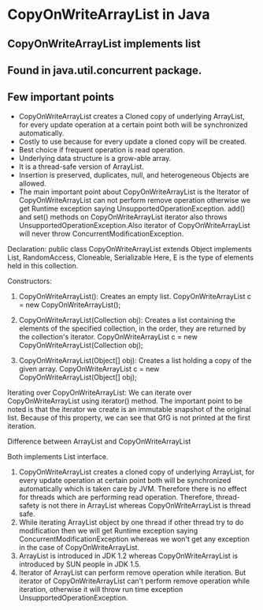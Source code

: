 # CopyOnWriteArrayList in Java
## CopyOnWriteArrayList implements list
## Found in java.util.concurrent package.

## Few important points
* CopyOnWriteArrayList creates a Cloned copy of underlying ArrayList, for every update operation at a certain point both will be synchronized automatically. 
* Costly to use because for every update a cloned copy will be created.
* Best choice if frequent operation is read operation.
* Underlying data structure is a grow-able array.
* It is a thread-safe version of ArrayList.
* Insertion is preserved, duplicates, null, and heterogeneous Objects are allowed.
* The main important point about CopyOnWriteArrayList is the Iterator of CopyOnWriteArrayList can not perform remove operation otherwise we get Runtime exception saying UnsupportedOperationException. add() and set() methods on CopyOnWriteArrayList iterator also throws UnsupportedOperationException.Also iterator of CopyOnWriteArrayList will never throw ConcurrentModificationException.

Declaration:
public class CopyOnWriteArrayList<E> extends Object implements List<E>, RandomAccess, Cloneable, Serializable
Here, E is the type of elements held in this collection.

Constructors:
1. CopyOnWriteArrayList(): Creates an empty list.
CopyOnWriteArrayList c = new CopyOnWriteArrayList();

2. CopyOnWriteArrayList(Collection obj): Creates a list containing the elements of the specified collection, in the order, they are returned by the collection's iterator.
CopyOnWriteArrayList c = new CopyOnWriteArrayList(Collection obj);

3. CopyOnWriteArrayList(Object[] obj): Creates a list holding a copy of the given array.
CopyOnWriteArrayList c = new CopyOnWriteArrayList(Object[] obj);

Iterating over CopyOnWriteArrayList: We can iterate over CopyOnWriteArrayList using iterator() method. The important point to be noted is that the iterator we create is an immutable snapshot of the original list. Because of this property, we can see that GfG is not printed at the first iteration.

Difference between ArrayList and CopyOnWriteArrayList

Both implements List interface.
1. CopyOnWriteArrayList creates a cloned copy of underlying
ArrayList, for every update operation at certain point both will be synchronized automatically which is taken care by JVM. Therefore there is no effect for threads which are performing read operation. Therefore, thread-safety is not there in ArrayList whereas CopyOnWriteArrayList is thread safe.
2. While iterating ArrayList object by one thread if other thread try to do modification then we will get Runtime exception saying ConcurrentModificationException whereas we won't get any exception in the case of CopyOnWriteArrayList.
3. ArrayList is introduced in JDK 1.2 whereas CopyOnWriteArrayList is introduced by SUN people in JDK 1.5.
4. Iterator of ArrayList can perform remove operation while iteration. But iterator of CopyOnWriteArrayList can't perform remove operation while iteration, otherwise it will throw run time exception UnsupportedOperationException.